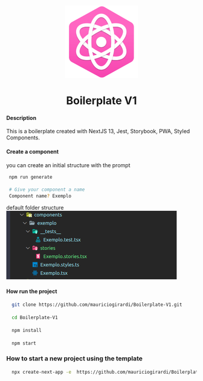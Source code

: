 <div align="center">
<img src="public/img/icon-192.png"/>
</div>
<div align="center">
<h1>Boilerplate V1</h1>
</div>

#### Description
This is a boilerplate created with NextJS 13, Jest, Storybook, PWA, Styled Components.


#### Create a component
you can create an initial structure with the prompt


~~~bash
 npm run generate

 # Give your component a name
 Component name? Exemplo
~~~

default folder structure
![folder structure](/.github/imgs/folder-structure.png)


#### How run the project

~~~bash
  git clone https://github.com/mauriciogirardi/Boilerplate-V1.git

  cd Boilerplate-V1

  npm install

  npm start
~~~

### How to start a new project using the template

~~~bash
  npx create-next-app -e  https://github.com/mauriciogirardi/Boilerplate-V1
~~~
